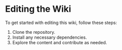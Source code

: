 # Editing the Wiki

To get started with editing this wiki, follow these steps:

1. Clone the repository.
2. Install any necessary dependencies.
3. Explore the content and contribute as needed.
